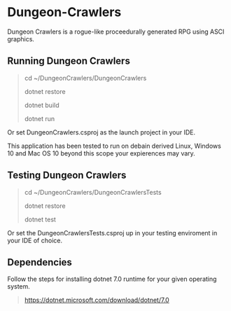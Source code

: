 # Dungeon-Crawlers

Dungeon Crawlers is a rogue-like proceedurally generated RPG using ASCI graphics.

## Running Dungeon Crawlers

> cd ~/DungeonCrawlers/DungeonCrawlers
>
> dotnet restore
>
> dotnet build
>
> dotnet run

Or set DungeonCrawlers.csproj as the launch project in your IDE.

This application has been tested to run on debain derived Linux, Windows 10 and Mac OS 10 beyond this scope your expierences may vary.

## Testing Dungeon Crawlers
> cd ~/DungeonCrawlers/DungeonCrawlersTests
>
> dotnet restore
>
> dotnet test

Or set the DungeonCrawlersTests.csproj up in your testing enviroment in your IDE of choice.

## Dependencies
Follow the steps for installing dotnet 7.0 runtime for your given operating system.

> https://dotnet.microsoft.com/download/dotnet/7.0
